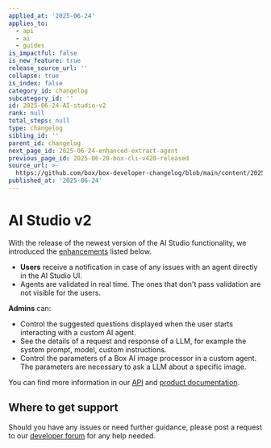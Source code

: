 ```yaml
---
applied_at: '2025-06-24'
applies_to:
  - api
  - ai
  - guides
is_impactful: false
is_new_feature: true
release_source_url: ''
collapse: true
is_index: false
category_id: changelog
subcategory_id: ''
id: 2025-06-24-AI-studio-v2
rank: null
total_steps: null
type: changelog
sibling_id: ''
parent_id: changelog
next_page_id: 2025-06-24-enhanced-extract-agent
previous_page_id: 2025-06-20-box-cli-v420-released
source_url: >-
  https://github.com/box/box-developer-changelog/blob/main/content/2025/06-24-AI-studio-v2.md
published_at: '2025-06-24'
---
```

# AI Studio v2

With the release of the newest version of the AI Studio functionality, we introduced the [enhancements][1] listed below.

* **Users** receive a notification in case of any issues with an agent directly in the AI Studio UI.
* Agents are validated in real time. The ones that don't pass validation are not visible for the users.

**Admins** can:

* Control the suggested questions displayed when the user starts interacting with a custom AI agent.
* See the details of a request and response of a LLM, for example the system prompt, model, custom instructions.
* Control the parameters of a Box AI image processor in a custom agent. The parameters are necessary to ask a LLM about a specific image.

<!-- more -->

You can find more information in our [API][1] and [product documentation][2].

## Where to get support

Should you have any issues or need further guidance, please post a request to our [developer forum][3] for any help needed.

[1]: e://get-ai-agents/
[2]: https://support.box.com/hc/en-us/articles/37228357884179-Creating-and-Configuring-Agents
[3]: https://forum.box.com/